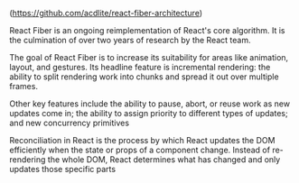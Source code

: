 
(https://github.com/acdlite/react-fiber-architecture)

React Fiber is an ongoing reimplementation of React's core algorithm. It is the culmination of over two years of research by the React team.

The goal of React Fiber is to increase its suitability for areas like animation, layout, and gestures. Its headline feature is incremental rendering: the ability to split rendering work into chunks and spread it out over multiple frames.

Other key features include the ability to pause, abort, or reuse work as new updates come in; the ability to assign priority to different types of updates; and new concurrency primitives

Reconciliation in React is the process by which React updates the DOM efficiently when the state or props of a component change. Instead of re-rendering the whole DOM, React determines what has changed and only updates those specific parts